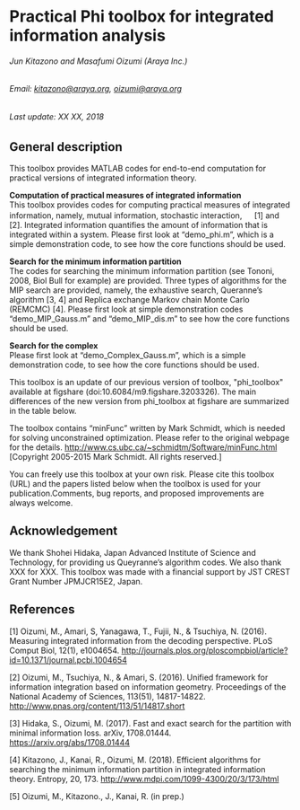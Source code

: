 # Practical Phi toolbox for integrated information analysis

###### Jun Kitazono and Masafumi Oizumi (Araya Inc.)
###### Email: kitazono@araya.org, oizumi@araya.org
###### Last update: XX XX, 2018

## General description
This toolbox provides MATLAB codes for end-to-end computation for practical versions of integrated information theory.

__Computation of practical measures of integrated information__  
This toolbox provides codes for computing practical measures of integrated information, namely, mutual information, stochastic interaction, <img src="https://texclip.marutank.net/render.php/texclip20180307162504.png?s=%5Cbegin%7Balign*%7D%0A%20%20%5CPhi%5E*%0A%5Cend%7Balign*%7D&f=c&r=300&m=p&b=f&k=f" style="height: 14px;" />  [1] and <img src="https://texclip.marutank.net/render.php/texclip20180307163047.png?s=%5Cbegin%7Balign*%7D%0A%20%20%5CPhi_%5Cmathrm%7BG%7D%0A%5Cend%7Balign*%7D&f=c&r=300&m=p&b=f&k=f" style="height: 16px;" /> [2]. Integrated information quantifies the amount of information that is integrated within a system. Please first look at “demo_phi.m”, which is a simple demonstration code, to see how the core functions should be used.

__Search for the minimum information partition__  
The codes for searching the minimum information partition (see Tononi, 2008, Biol Bull for example) are provided. Three types of algorithms for the MIP search are provided, namely, the exhaustive search, Queranne’s algorithm [3, 4] and Replica exchange Markov chain Monte Carlo (REMCMC) [4]. Please first look at simple demonstration codes “demo_MIP_Gauss.m” and “demo_MIP_dis.m” to see how the core functions should be used.

__Search for the complex__  
Please first look at “demo_Complex_Gauss.m”, which is a simple demonstration code, to see how the core functions should be used.

This toolbox is an update of our previous version of toolbox, "phi_toolbox" available at figshare (doi:10.6084/m9.figshare.3203326). The main differences of the new version from phi_toolbox at figshare are summarized in the table below.  
  

The toolbox contains “minFunc” written by Mark Schmidt, which is needed for solving unconstrained optimization. Please refer to the original webpage for the details.
http://www.cs.ubc.ca/~schmidtm/Software/minFunc.html
[Copyright 2005-2015 Mark Schmidt. All rights reserved.]

You can freely use this toolbox at your own risk. Please cite this toolbox (URL) and the papers listed below when the toolbox is used for your publication.Comments, bug reports, and proposed improvements are always welcome.



## Acknowledgement
We thank Shohei Hidaka, Japan Advanced Institute of Science and Technology, for providing us Queyranne’s algorithm codes. We also thank XXX for XXX.
This toolbox was made with a financial support by JST CREST Grant Number JPMJCR15E2, Japan.

## References
[1] Oizumi, M., Amari, S, Yanagawa, T., Fujii, N., & Tsuchiya, N. (2016). Measuring integrated information from the decoding perspective. PLoS Comput Biol, 12(1), e1004654. http://journals.plos.org/ploscompbiol/article?id=10.1371/journal.pcbi.1004654

[2] Oizumi, M., Tsuchiya, N., & Amari, S. (2016). Unified framework for information integration based on information geometry. Proceedings of the National Academy of Sciences, 113(51), 14817-14822. http://www.pnas.org/content/113/51/14817.short

[3] Hidaka, S., Oizumi, M. (2017). Fast and exact search for the partition with minimal information loss. arXiv, 1708.01444. https://arxiv.org/abs/1708.01444

[4] Kitazono, J., Kanai, R., Oizumi, M. (2018). Efficient algorithms for searching the minimum information partition in integrated information theory. Entropy, 20, 173. http://www.mdpi.com/1099-4300/20/3/173/html

[5] Oizumi, M., Kitazono., J., Kanai, R. (in prep.)